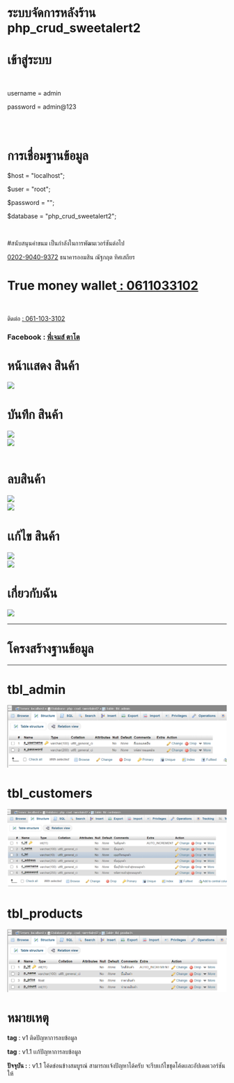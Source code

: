 # ระบบจัดการหลังร้าน php_crud_sweetalert2

<h1>เข้าสู่ระบบ</h1> <br/>
<p>username = admin</p> 
<p>password = admin@123</p><br/>
<br/>

<h1>การเชื่อมฐานข้อมูล</h1>  
<p>$host = "localhost";</p> 
<p>$user = "root";</p>  
<p>$password = "";</p> 
<p>$database = "php_crud_sweetalert2";</p> <br/>

#สนับสนุนค่าขนม เป็นกำลังในการพัฒนเวอร์ชันต่อไป

<a href="#">0202-9040-9372</a> ธนาคารออมสิน ณัฐกฤต ทิศเสถียร <br/>

<h1>True money wallet<a href=""> : 0611033102</a></h1> <br/>

ติดต่อ <a href="#"> : 061-103-3102</a><br/>

<h3>Facebook : <a href="https://www.facebook.com/profile.php?id=100040304628322">พี่เจมส์ ตาโต</a></h3>

<h1>หน้าเเสดง สินค้า</h1>
<img src="https://scontent.fbkk5-3.fna.fbcdn.net/v/t39.30808-6/444480266_122102311112331995_7729417311907130665_n.jpg?_nc_cat=111&ccb=1-7&_nc_sid=5f2048&_nc_eui2=AeFDrcqBVRL6iwKrcFNJZvZdKCv8Cu4AZvQoK_wK7gBm9FnT0H2aVSGRp547Ux2xDqbQ5IeZQzwIyRdSPxNNRgSE&_nc_ohc=bKzTAkArXnwQ7kNvgHIgHBR&_nc_ht=scontent.fbkk5-3.fna&oh=00_AYBagiRycmedr9GCK179xVyAMaG9eOCR7f2ZlhRUeZD0GA&oe=6658C875" />
<br/>
<h1>บันทึก สินค้า</h1>
<img src="www/reviews/insertProduct.png" />
<br/>
<img src="www/reviews/insertSuccess.png" /> 
<br/>
<br/>
<h1>ลบสินค้า</h1>
<img src="www/reviews/DeleteProduct.png" />
<br/>
<img src="www/reviews/DeleteSuccess.png" />
<br/>
<h1>เเก้ไข สินค้า</h1>
<img src="www/reviews/UpdateData.png" />
<br/>
<img src="www/reviews/UpdateSuccess.png" />
<br/>
<h1>เกี่ยวกับฉัน</h1>
<img src="www/reviews/Contract.png" /><br/>
<hr>
<h1>โครงสร้างฐานข้อมูล</h1>
<hr>
<h1>tbl_admin</h1>
<img src="โครงสร้างฐานข้อมูล/tbl_admin.png" /><br/>
<h1>tbl_customers</h1>
<img src="โครงสร้างฐานข้อมูล/tbl_customers.png" /><br/>
<h1>tbl_products</h1>
<img src="โครงสร้างฐานข้อมูล/tbl_products.png" /> <br/>
 
<h1>หมายเหตุ</h1>
<p><strong>tag</strong> : v1 ติดปัญหาการลบข้อมูล</p>
<p><strong>tag</strong> : v1.1 เเก้ปัญหาการลบข้อมูล</p>
<p><strong>ปัจจุบัน : </strong> : v1.1 โค้ดข่อนข้างสมบูรณ์ สามารถเเจ้งปัญหาได้ครับ จะรีบเเก้ไขชุดโค้ดเเละอัปเดดเวอร์ชันให้</p>
